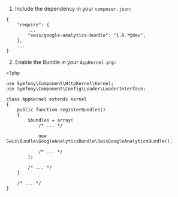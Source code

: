 

1. Include the dependency in your ```composer.json```:

```
{
    "require": {
        ...
        "swis/google-analytics-bundle": "1.0.*@dev",
    },
    ...
}

```


2. Enable the Bundle in your ```AppKernel.php```:

```
<?php

use Symfony\Component\HttpKernel\Kernel;
use Symfony\Component\Config\Loader\LoaderInterface;

class AppKernel extends Kernel
{
    public function registerBundles()
    {
        $bundles = array(
            /* ... */

            new Swis\Bundle\GoogleAnalyticsBundle\SwisGoogleAnalyticsBundle(),

            /* ... */
        );

        /* ... */
    }

    /* ... */
}

```
